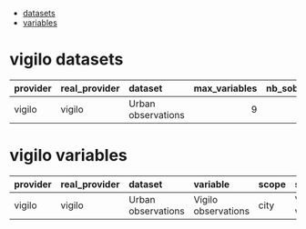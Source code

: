 <!-- ===================================================================== -->
<!-- This file is generated from .tpl/dataset/vigilo.rmd -->
<!-- ===================================================================== -->


 - [datasets](#vigilo-datasets)
 - [variables](#vigilo-variables)

# vigilo datasets


|provider |real_provider |dataset            | max_variables| nb_sobservations| max_scope|
|:--------|:-------------|:------------------|-------------:|----------------:|---------:|
|vigilo   |vigilo        |Urban observations |             9|            31623|       232|

# vigilo variables


|provider |real_provider |dataset            |variable            |scope |source         | nb_scope| nb_variables| nb_observations|
|:--------|:-------------|:------------------|:-------------------|:-----|:--------------|--------:|------------:|---------------:|
|vigilo   |vigilo        |Urban observations |Vigilo observations |city  |Vigilo website |      232|            9|           31623|
